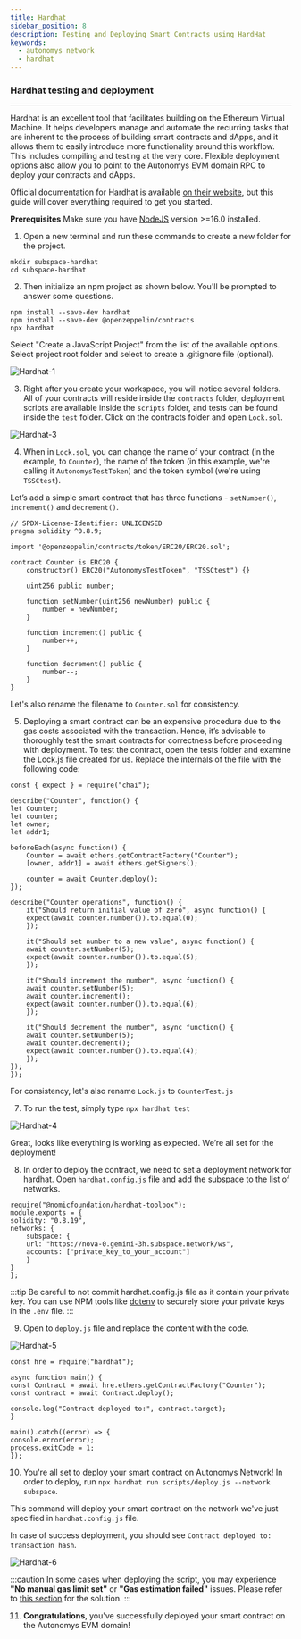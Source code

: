 ```yaml
---
title: Hardhat
sidebar_position: 8
description: Testing and Deploying Smart Contracts using HardHat
keywords:
  - autonomys network
  - hardhat
---
```


### Hardhat testing and deployment
---
Hardhat is an excellent tool that facilitates building on the Ethereum Virtual Machine. It helps developers manage and automate the recurring tasks that are inherent to the process of building smart contracts and dApps, and it allows them to easily introduce more functionality around this workflow. This includes compiling and testing at the very core. Flexible deployment options also allow you to point to the Autonomys EVM domain RPC to deploy your contracts and dApps.

Official documentation for Hardhat is available [on their website](https://hardhat.org/docs), but this guide will cover everything required to get you started.

**Prerequisites**
Make sure you have [NodeJS](https://nodejs.org/en) version >=16.0 installed.

1. Open a new terminal and run these commands to create a new folder for the project. 

```
mkdir subspace-hardhat
cd subspace-hardhat
```

2. Then initialize an npm project as shown below. You'll be prompted to answer some questions.

```
npm install --save-dev hardhat
npm install --save-dev @openzeppelin/contracts
npx hardhat
```

Select "Create a JavaScript Project" from the list of the available options. Select project root folder and select to create a .gitignore file (optional). 

![Hardhat-1](/img/developers/Hardhat-1.png)

3. Right after you create your workspace, you will notice several folders. All of your contracts will reside inside the `contracts` folder, deployment scripts are available inside the `scripts` folder, and tests can be found inside the `test` folder. Click on the contracts folder and open `Lock.sol`.

![Hardhat-3](/img/developers/Hardhat-3.png)

4. When in `Lock.sol`, you can change the name of your contract (in the example, to `Counter`), the name of the token (in this example, we're calling it `AutonomysTestToken`) and the token symbol (we're using `TSSCtest`).

Let’s add a simple smart contract that has three functions - `setNumber()`, `increment()` and `decrement()`.

```
// SPDX-License-Identifier: UNLICENSED
pragma solidity ^0.8.9;

import '@openzeppelin/contracts/token/ERC20/ERC20.sol';

contract Counter is ERC20 {
    constructor() ERC20("AutonomysTestToken", "TSSCtest") {}

    uint256 public number;

    function setNumber(uint256 newNumber) public {
        number = newNumber;
    }

    function increment() public {
        number++;
    }

    function decrement() public {
        number--;
    }
}
```

Let's also rename the filename to `Counter.sol` for consistency. 


5. Deploying a smart contract can be an expensive procedure due to the gas costs associated with the transaction. Hence, it’s advisable to thoroughly test the smart contracts for correctness before proceeding with deployment. To test the contract, open the tests folder and examine the Lock.js file created for us. Replace the internals of the file with the following code:

```
const { expect } = require("chai");

describe("Counter", function() {
let Counter;
let counter;
let owner;
let addr1;

beforeEach(async function() {
    Counter = await ethers.getContractFactory("Counter");
    [owner, addr1] = await ethers.getSigners();

    counter = await Counter.deploy();
});

describe("Counter operations", function() {
    it("Should return initial value of zero", async function() {
    expect(await counter.number()).to.equal(0);
    });

    it("Should set number to a new value", async function() {
    await counter.setNumber(5);
    expect(await counter.number()).to.equal(5);
    });

    it("Should increment the number", async function() {
    await counter.setNumber(5);
    await counter.increment();
    expect(await counter.number()).to.equal(6);
    });

    it("Should decrement the number", async function() {
    await counter.setNumber(5);
    await counter.decrement();
    expect(await counter.number()).to.equal(4);
    });
});
});
```

For consistency, let's also rename `Lock.js` to `CounterTest.js`

7. To run the test, simply type `npx hardhat test`

 ![Hardhat-4](/img/developers/Hardhat-4.png)

Great, looks like everything is working as expected. We’re all set for the deployment!

8. In order to deploy the contract, we need to set a deployment network for hardhat. 
Open `hardhat.config.js` file and add the subspace to the list of networks. 

```
require("@nomicfoundation/hardhat-toolbox");
module.exports = {
solidity: "0.8.19",
networks: {
    subspace: {
    url: "https://nova-0.gemini-3h.subspace.network/ws",
    accounts: ["private_key_to_your_account"]
    }
}
};
```

:::tip
Be careful to not commit hardhat.config.js file as it contain your private key. You can use NPM tools like [dotenv](https://www.npmjs.com/package/dotenv) to securely store your private keys in the `.env` file.
:::

9. Open to `deploy.js` file and replace the content with the code. 

![Hardhat-5](/img/developers/Hardhat-5.png)

```
const hre = require("hardhat");

async function main() {
const Contract = await hre.ethers.getContractFactory("Counter");
const contract = await Contract.deploy();

console.log("Contract deployed to:", contract.target);
}

main().catch((error) => {
console.error(error);
process.exitCode = 1;
});
```

10. You're all set to deploy your smart contract on Autonomys Network!
In order to deploy, run `npx hardhat run scripts/deploy.js --network subspace`. 

This command will deploy your smart contract on the network we've just specified in `hardhat.config.js` file. 

In case of success deployment, you should see `Contract deployed to: transaction hash`.  

![Hardhat-6](/img/developers/Hardhat-6.png)

:::caution
In some cases when deploying the script, you may experience **"No manual gas limit set"** or **"Gas estimation failed"** issues. Please refer to [this section](/docs/develop/nova/quick_start.md#gas-estimation-issue) for the solution. 
:::

11. **Congratulations**, you've successfully deployed your smart contract on the Autonomys EVM domain!